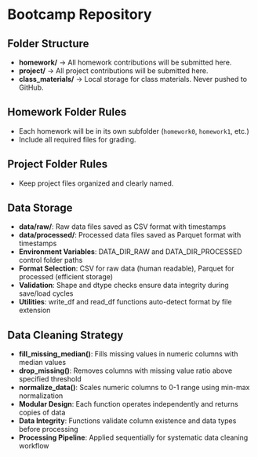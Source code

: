 # Bootcamp Repository 
 
## Folder Structure
- **homework/** → All homework contributions will be submitted here. 
- **project/** → All project contributions will be submitted here. 
- **class_materials/** → Local storage for class materials. Never pushed to 
GitHub. 
 
## Homework Folder Rules
- Each homework will be in its own subfolder (`homework0`, `homework1`, etc.) 
- Include all required files for grading. 
 
## Project Folder Rules
- Keep project files organized and clearly named.

## Data Storage
- **data/raw/**: Raw data files saved as CSV format with timestamps
- **data/processed/**: Processed data files saved as Parquet format with timestamps  
- **Environment Variables**: DATA_DIR_RAW and DATA_DIR_PROCESSED control folder paths
- **Format Selection**: CSV for raw data (human readable), Parquet for processed (efficient storage)
- **Validation**: Shape and dtype checks ensure data integrity during save/load cycles
- **Utilities**: write_df and read_df functions auto-detect format by file extension

## Data Cleaning Strategy
- **fill_missing_median()**: Fills missing values in numeric columns with median values
- **drop_missing()**: Removes columns with missing value ratio above specified threshold
- **normalize_data()**: Scales numeric columns to 0-1 range using min-max normalization
- **Modular Design**: Each function operates independently and returns copies of data
- **Data Integrity**: Functions validate column existence and data types before processing
- **Processing Pipeline**: Applied sequentially for systematic data cleaning workflow
